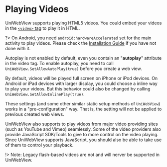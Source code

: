 # Playing Videos

UniWebView supports playing HTML5 videos. You could embed your videos in 
the [`<video>` tag](https://www.w3schools.com/html/html5_video.asp) to play 
it in HTML. 

?> On Android, you need `android:hardwareAccelerated` set for the main activity 
to play videos. Please check the [Installation Guide](/archived/3.2/installation) if 
you have not done with it.

Autoplay is not enabled by default, even you contain an 
"**autoplay**" attribute in the video tag. To enable autoplay, you need to 
call `UniWebView.SetAllowAutoPlay(true)` before you create a web view.

By default, videos will be played full screen on iPhone or iPod devices. On Android 
or iPad devices with larger display, you could choose a inline way to play your videos.
But this behavior could also be changed by calling `UniWebView.SetAllowInlinePlay(true)`.

These settings (and some other similar static setup methods of `UniWebView`) works in a 
"pre-configuration" way. That is, the setting will not be applied to previous 
created web views.

UniWebView also supports to play videos from major video providing sites
 (such as YouTube and Vimeo) seamlessly. Some of the video providers also 
 provide JavaScript SDK/Tools to give to more control on the video playing. 
 Since UniWebView supports JavaScript, you should also be able to take use 
 of them to control your playback.

!> Note: Legacy flash-based videos are not and will nerver be supported in UniWebView.
